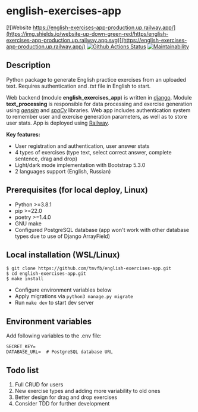 # english-exercises-app

[![Website https://english-exercises-app-production.up.railway.app/](https://img.shields.io/website-up-down-green-red/https/english-exercises-app-production.up.railway.app.svg)](https://english-exercises-app-production.up.railway.app/)
[![Github Actions Status](https://github.com/tmvfb/english-exercises-app/workflows/Python%20CI/badge.svg)](https://github.com/tmvfb/english-exercises-app/actions)
[![Maintainability](https://api.codeclimate.com/v1/badges/620bb3a35893a3f0e87e/maintainability)](https://codeclimate.com/github/tmvfb/english-exercises-app/maintainability)

## Description
Python package to generate English practice exercises from an uploaded text. Requires authentication and *.txt* file in English to start.
  
Web backend (module **english_exercises_app**) is written in [django](https://github.com/django/django). Module **text_processing** is responsible for data processing and exercise generation using [*gensim*](https://github.com/RaRe-Technologies/gensim) and [*spaCy*](https://github.com/explosion/spaCy) libraries. Web app includes authentication system to remember user and exercise generation parameters, as well as to store user stats. App is deployed using [Railway](https://railway.app/).

**Key features:**
* User registration and authentication, user answer stats
* 4 types of exercises (type text, select correct answer, complete sentence, drag and drop)
* Light/dark mode implementation with Bootstrap 5.3.0
* 2 languages support (English, Russian)

## Prerequisites (for local deploy, Linux)
* Python >=3.8.1
* pip >=22.0
* poetry >=1.4.0
* GNU make
* Configured PostgreSQL database (app won't work with other database types due to use of Django ArrayField)


## Local installation (WSL/Linux)
```
$ git clone https://github.com/tmvfb/english-exercises-app.git
$ cd english-exercises-app.git 
$ make install
```
* Configure environment variables below    
* Apply migrations via `python3 manage.py migrate`
* Run `make dev` to start dev server

## Environment variables
Add following variables to the .env file:
```
SECRET_KEY=
DATABASE_URL=  # PostgreSQL database URL
```

## Todo list
1. Full CRUD for users
2. New exercise types and adding more variability to old ones 
3. Better design for drag and drop exercises 
4. Consider TDD for further development
